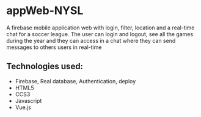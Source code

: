# appWeb-NYSL

A firebase mobile application web with login, filter, location and a real-time chat for a soccer league.
The user can login and logout, see all the games during the year and they can access in a chat where they can send messages to others users in real-time 
 
 ## Technologies used:
 
 - Firebase, Real database, Authentication, deploy
 - HTML5
 - CCS3
 - Javascript
 - Vue.js 
 
 
 
 
